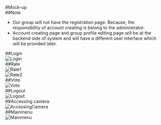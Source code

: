 #Mock-up  
##Note  
- Our group will not have the registration page. Because, the responsibility of account creating is belong to the administrator.  
- Account creating page and group profile editing page will be at the backend side of system and will have a different user interface which will be provided later.
  
##Login  
![Login](/mockup/Login.jpg)  
##Rate  
![Rate1](/mockup/rate1.jpg)  
![Rate2](/mockup/rate2.jpg)  
##Vote  
![Vote](/mockup/vote.jpg)  
##Logout  
![Logout](/mockup/Logout.jpg)  
##Accessing camera  
![AccessingCamera](/mockup/AccessingCamera.jpg)  
##Mainmenu  
![Mainmenu](/mockup/Mainmenu.jpg)  
